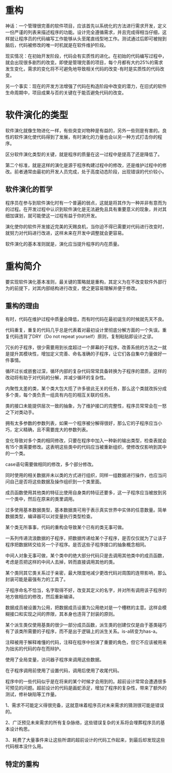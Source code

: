 # 重构

神话：一个管理很完善的软件项目，应该首先以系统化的方法进行需求开发，定义一份严谨的列表来描述程序的功能。设计完全遵循需求，并且完成得相当仔细，这样就让程序员的代码编写工作能够从头至尾直线型地工作。测试通过后即可被抛到脑后，代码被修改的唯一时机就是在软件维护阶段。

现实情况：在初始开发阶段，代码会有实质性的进化。在初始的代码编写过程中，就会出现很多剧烈的改变。即使是管理完善的项目，每个月都有大约25%的需求发生变化，需求的变化将不可避免地导致相关代码的改变-有时是实质性的代码改变。

另一个事实：现在的开发方法增强了代码在构造阶段中改变的潜力，在旧式的软件生命周期中，项目成果与否的关键在于能否避免代码的改变。

# 软件演化的类型

软件演化就像生物进化一样，有些突变对物种是有益的，另外一些则是有害的。良性的软件演化使代码得到了发展，有时演化的力量也会以另一种方式打击你的程序。

区分软件演化类型的关键，就是程序的质量在这一过程中是提高了还是降低了。

第二个标准，就是这样的演化是源于程序构建过程中的修改，还是维护过程中的修改。前者通常由最初的开发人员完成，处于高度动态阶段，出现错误的代价较小。

## 软件演化的哲学

程序员在参与到软件演化时有一个普遍的弱点，这就是将其作为一种并非有意而为的过程。在开发过程中认识到软件演化是无法避免且具有重要意义的现象，并对其细加谋划，就可能使这一过程有益于你的开发。

演化使你的软件开发接近完美的天赐良机，当你迫不得已需要对代码进行改变时，就努力对代码进行改进，这样未来在开发中调整就会更容易。

软件演化的基本准则就是，演化应当提升程序的内在质量。

# 重构简介

要实现软件演化基本准则，最关键的策略就是重构，其定义为在不改变软件外部行为的前提下，对其内部结构进行改变，使之更容易理解并便于修改。

## 重构的理由

有时，代码在维护过程中质量会降低，而有时代码在最初诞生的时候就先天不良。

代码重复，重复的代码几乎总是代表着对最初设计里彻底分解方面的一个失误。重复代码违背了DRY（Do not repeat yourself）原则，复制粘贴即设计之谬。

冗长的子程序，很少需要用到长度超过一个屏幕的子程序。改善系统的方法之一就是提升其模块性，增加定义完善、命名准确的子程序，让它们各自集中力量做好一件事情。

循环过长或嵌套过深，循环内部的复杂代码常常具备转换为子程序的潜质，这样的改动将有助于对代码的分解，并减少循环的复杂性。

内聚性太差的类，某个类大包大揽了许多彼此无关的任务，那么这个类就改拆分成多个类，每个类负责一组具有内在的相互关联的任务。

类的接口未能提供层次一致的抽象，为了维护接口的完整性，程序员常常会在一怒之下对类动手。

拥有太多参数的参数列表，如果一个程序被分解得很好，那么它的子程序应当小巧，定义精确，且不需要庞大的参数列表。

变化导致对多个类的相同修改，只要在程序中加入一种新的输出类型，检查表就会有15个类需要修改。这表明这些类中的代码应当被重新组织，使修改仅影响到其中的一个类。

case语句需要做相同的修改，多个部分修改。

同时使用的相关数据并未以类的方式进行组织，同样一组数据进行操作，也应当问问自己是否将这些数据及操作组织到一个类里面。

成员函数使用其他类的特征比使用自身类的特征还要多，这一子程序应当被放到另一个类中，然后在原来的类里调用。

过多使用基本数据类型，基本数据类可用于表示真实世界中实体的任意数量。简单数据类型，编译器可以对变量执行类型检查。

某个类无所事事，代码的重构会导致某个已有的类无事可做。

一系列传递流浪数据的子程序，把数据传递给某个子程序，是否仅仅就为了让该子程序把数据转交给另一个子程序。是否这些子程序接口的抽象概念相同。

中间人对象无事可做，某个类中的绝大部分代码只是去调用其他类中的成员函数，考虑是否把这样的中间人去掉，转而直接调用其他的类。

某个类同其它类关系过于亲密，最大限度地减少更改代码对周围的连带影响，那么封装可能是最强有力的工具了。

子程序命名不恰当，名字取得不好，改变其定义的名字，并对所有调用该子程序的地方做相应的修改，然后重新编译。

数据成员被设置为公用，把数据成员设置为公用绝对是一个槽糕的主意。这样会模糊接口和实现之间的界限，其本身也违背了封装的原则。

某个派生类仅使用基类的很少一部分成员函数，派生类的创建仅仅是由于基类碰巧有了该类所需要的子程序，而不是出于逻辑上的派生关系。is-a转变为has-a。

注释被用于解释难懂的代码，注释在程序中扮演了重要的角色，但它不应该被用来为拙劣的代码的存在而辩护。

使用了全局变量，访问器子程序来调用这些数据。

在子程序调用前使用了设置代码，调用后使用了收尾代码。

程序中的一些代码似乎是在将来的某个时候才会用到的。超前设计常常会遭遇很多可预见的问题。超前设计的代码是画蛇添足，增加了程序的复杂性，带来了额外的测试，修补缺陷等工作量。

1、需求不可能定义得很完备，这就意味着程序员对未来需求的猜测很可能是错误的。

2、广泛预见未来需求的所有复杂脉络，这些错误复杂的关系将会埋葬程序员的基本设计构思。

3、耗费了大量事件来让这些所谓的超前设计的代码工作起来，到最后却发现这些代码根本没什么用。

## 特定的重构




